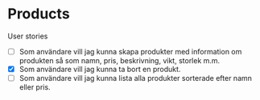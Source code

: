 # Products
User stories

-[ ] Som användare vill jag kunna skapa produkter med information om produkten så som namn, pris, beskrivning, vikt, storlek m.m.
-[x] Som användare vill jag kunna ta bort en produkt.
-[ ] Som användare vill jag kunna lista alla produkter sorterade efter namn eller pris.
